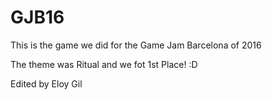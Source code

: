 # GJB16

This is the game we did for the Game Jam Barcelona of 2016

The theme was Ritual and we fot 1st Place! :D

Edited by Eloy Gil
